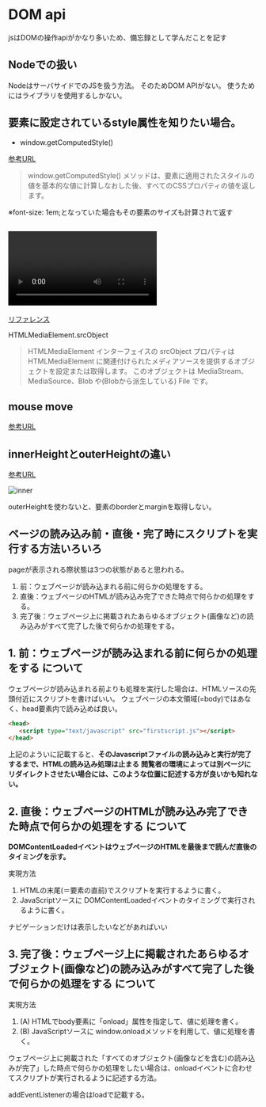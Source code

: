 # DOM api

jsはDOMの操作apiがかなり多いため、備忘録として学んだことを記す

## Nodeでの扱い

NodeはサーバサイドでのJSを扱う方法。
そのためDOM APIがない。
使うためにはライブラリを使用するしかない。

## 要素に設定されているstyle属性を知りたい場合。

- window.getComputedStyle()

[参考URL](https://qiita.com/amamamaou/items/bb79bec002a6ff033810)

>window.getComputedStyle() メソッドは、要素に適用されたスタイルの値を基本的な値に計算しなおした後、すべてのCSSプロパティの値を返します。

※font-size: 1em;となっていた場合もその要素のサイズも計算されて返す

## <video>タグに対して

[リファレンス](https://developer.mozilla.org/ja/docs/Web/API/HTMLMediaElement/srcObject)

HTMLMedia​Element​.src​Object

>HTMLMediaElement インターフェイスの srcObject プロパティは HTMLMediaElement に関連付けられたメディアソースを提供するオブジェクトを設定または取得します。 このオブジェクトは MediaStream、MediaSource、Blob や(Blobから派生している) File です。

## mouse move

[参考URL](https://qiita.com/yukiB/items/31a9e9e600dfb1f34f76)

## innerHeightとouterHeightの違い

[参考URL](https://qiita.com/yyzzyykk/items/60f1559820f1c6d09b7a)

![inner](image/innerheight.png)

outerHeightを使わないと、要素のborderとmarginを取得しない。

## ページの読み込み前・直後・完了時にスクリプトを実行する方法いろいろ

pageが表示される際状態は3つの状態があると思われる。

1. 前：ウェブページが読み込まれる前に何らかの処理をする。
2. 直後：ウェブページのHTMLが読み込み完了できた時点で何らかの処理をする。
3. 完了後：ウェブページ上に掲載されたあらゆるオブジェクト(画像など)の読み込みがすべて完了した後で何らかの処理をする。

## 1. 前：ウェブページが読み込まれる前に何らかの処理をする について

ウェブページが読み込まれる前よりも処理を実行した場合は、HTMLソースの先頭付近にスクリプトを書けばいい。
ウェブページの本文領域(=body)ではあなく、head要素内で読み込めば良い。

```html
<head>
   <script type="text/javascript" src="firstscript.js"></script>
</head>
```

上記のよういに記載すると、**そのJavascriptファイルの読み込みと実行が完了するまで、HTMLの読み込み処理は止まる**
**閲覧者の環境によっては別ページにリダイレクトさせたい場合には、このような位置に記述する方が良いかも知れない。**
## 2. 直後：ウェブページのHTMLが読み込み完了できた時点で何らかの処理をする について

**DOMContentLoadedイベントはウェブページのHTMLを最後まで読んだ直後のタイミングを示す。**

実現方法

1. HTMLの末尾(＝</body>要素の直前)でスクリプトを実行するように書く。
2. JavaScriptソースに DOMContentLoadedイベントのタイミングで実行されるように書く。

ナビゲーションだけは表示したいなどがあればいい

## 3. 完了後：ウェブページ上に掲載されたあらゆるオブジェクト(画像など)の読み込みがすべて完了した後で何らかの処理をする について

実現方法

1. (A) HTMLでbody要素に「onload」属性を指定して、値に処理を書く。
2. (B) JavaScriptソースに window.onloadメソッドを利用して、値に処理を書く。

ウェブページ上に掲載された「すべてのオブジェクト(画像などを含む)の読み込みが完了」した時点で何らかの処理をしたい場合は、onloadイベントに合わせてスクリプトが実行されるように記述する方法。

addEventListenerの場合はloadで記載する。













